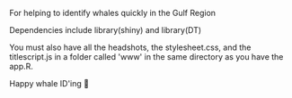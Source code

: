 For helping to identify whales quickly in the Gulf Region

Dependencies include library(shiny) and library(DT)

You must also have all the headshots, the stylesheet.css, and the titlescript.js in a folder called 'www' in the same directory as you have the app.R.

Happy whale ID'ing :whale:
